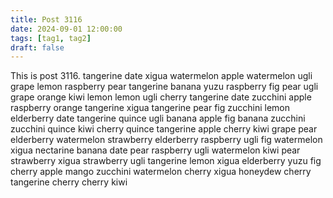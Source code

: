 ```yaml
---
title: Post 3116
date: 2024-09-01 12:00:00
tags: [tag1, tag2]
draft: false
---
```

This is post 3116.
tangerine
date
xigua
watermelon
apple
watermelon
ugli
grape
lemon
raspberry
pear
tangerine
banana
yuzu
raspberry
fig
pear
ugli
grape
orange
kiwi
lemon
lemon
ugli
cherry
tangerine
date
zucchini
apple
raspberry
orange
tangerine
xigua
tangerine
pear
fig
zucchini
lemon
elderberry
date
tangerine
quince
ugli
banana
apple
fig
banana
zucchini
zucchini
quince
kiwi
cherry
quince
tangerine
apple
cherry
kiwi
grape
pear
elderberry
watermelon
strawberry
elderberry
raspberry
ugli
fig
watermelon
xigua
nectarine
banana
date
pear
raspberry
ugli
watermelon
kiwi
pear
strawberry
xigua
strawberry
ugli
tangerine
lemon
xigua
elderberry
yuzu
fig
cherry
apple
mango
zucchini
watermelon
cherry
xigua
honeydew
cherry
tangerine
cherry
cherry
kiwi
